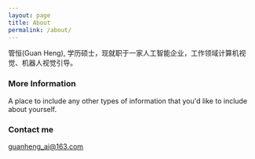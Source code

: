 ```yaml
---
layout: page
title: About
permalink: /about/
---
```


管恒(Guan Heng), 学历硕士，现就职于一家人工智能企业，工作领域计算机视觉、机器人视觉引导。

### More Information

A place to include any other types of information that you'd like to include about yourself.

### Contact me

[guanheng_ai@163.com](mailto:guanheng_ai@163.com)
